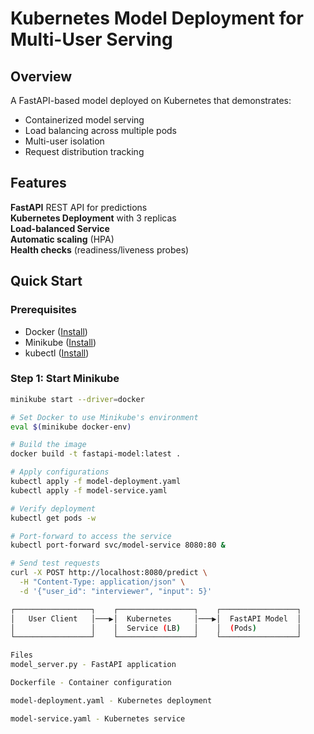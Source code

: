 # Kubernetes Model Deployment for Multi-User Serving

## Overview
A FastAPI-based model deployed on Kubernetes that demonstrates:
-  Containerized model serving
-  Load balancing across multiple pods
-  Multi-user isolation
-  Request distribution tracking

## Features
**FastAPI** REST API for predictions  
**Kubernetes Deployment** with 3 replicas  
**Load-balanced Service**  
**Automatic scaling** (HPA)  
**Health checks** (readiness/liveness probes)  

## Quick Start

### Prerequisites
- Docker ([Install](https://docs.docker.com/get-docker/))
- Minikube ([Install](https://minikube.sigs.k8s.io/docs/start/))
- kubectl ([Install](https://kubernetes.io/docs/tasks/tools/))

### Step 1: Start Minikube
```bash
minikube start --driver=docker

# Set Docker to use Minikube's environment
eval $(minikube docker-env)

# Build the image
docker build -t fastapi-model:latest .

# Apply configurations
kubectl apply -f model-deployment.yaml
kubectl apply -f model-service.yaml

# Verify deployment
kubectl get pods -w

# Port-forward to access the service
kubectl port-forward svc/model-service 8080:80 &

# Send test requests
curl -X POST http://localhost:8080/predict \
  -H "Content-Type: application/json" \
  -d '{"user_id": "interviewer", "input": 5}'

┌─────────────────┐    ┌─────────────────┐    ┌─────────────────┐
│   User Client   │───▶│  Kubernetes     │───▶│  FastAPI Model  │
│                 │    │  Service (LB)   │    │  (Pods)         │
└─────────────────┘    └─────────────────┘    └─────────────────┘

Files
model_server.py - FastAPI application

Dockerfile - Container configuration

model-deployment.yaml - Kubernetes deployment

model-service.yaml - Kubernetes service

